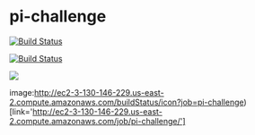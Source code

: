 # pi-challenge
[![Build Status](http://ec2-3-130-146-229.us-east-2.compute.amazonaws.com/buildStatus/icon?job=pi-challenge)](http://ec2-3-130-146-229.us-east-2.compute.amazonaws.com/job/pi-challenge/)

[![Build Status](http://ec2-3-130-146-229.us-east-2.compute.amazonaws.com/job/pi-challenge/badge/icon)](http://ec2-3-130-146-229.us-east-2.compute.amazonaws.com/job/pi-challenge/)

<a href='http://ec2-3-130-146-229.us-east-2.compute.amazonaws.com/job/pi-challenge/'><img src='http://ec2-3-130-146-229.us-east-2.compute.amazonaws.com/job/pi-challenge/badge/icon'></a>

image:http://ec2-3-130-146-229.us-east-2.compute.amazonaws.com/buildStatus/icon?job=pi-challenge)[link='http://ec2-3-130-146-229.us-east-2.compute.amazonaws.com/job/pi-challenge/']
